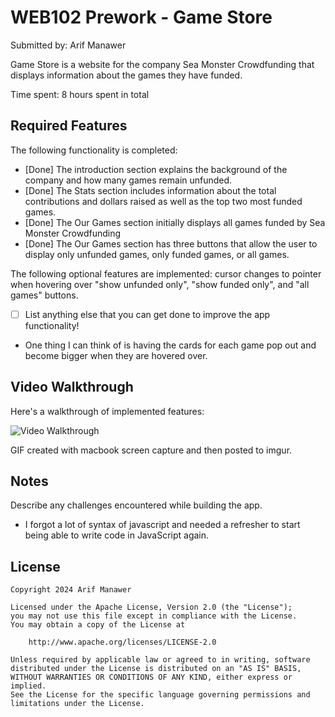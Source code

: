 # WEB102 Prework - Game Store

Submitted by: Arif Manawer

Game Store is a website for the company Sea Monster Crowdfunding that displays information about the games they have funded.

Time spent: 8 hours spent in total

## Required Features

The following functionality is completed:

- [Done] The introduction section explains the background of the company and how many games remain unfunded.
- [Done] The Stats section includes information about the total contributions and dollars raised as well as the top two most funded games.
- [Done] The Our Games section initially displays all games funded by Sea Monster Crowdfunding
- [Done] The Our Games section has three buttons that allow the user to display only unfunded games, only funded games, or all games.

The following optional features are implemented: cursor changes to pointer when hovering over
"show unfunded only", "show funded only", and "all games" buttons.

- [ ] List anything else that you can get done to improve the app functionality!
- One thing I can think of is having the cards for each game pop out and become bigger when they are hovered over.

## Video Walkthrough

Here's a walkthrough of implemented features:

<img src='https://www.dropbox.com/scl/fi/z5khihnwrwy7pyc76c0b8/Arifweb102submission.gif?rlkey=rx484cwv3yrcdlzw8z8avywmo&dl=0' title='Video Walkthrough' width='' alt='Video Walkthrough' />

GIF created with macbook screen capture and then posted to imgur.

<!-- Recommended tools:
[Kap](https://getkap.co/) for macOS
[ScreenToGif](https://www.screentogif.com/) for Windows
[peek](https://github.com/phw/peek) for Linux. -->

## Notes

Describe any challenges encountered while building the app.

- I forgot a lot of syntax of javascript and needed a refresher to start being able to write code in JavaScript again.

## License

    Copyright 2024 Arif Manawer

    Licensed under the Apache License, Version 2.0 (the "License");
    you may not use this file except in compliance with the License.
    You may obtain a copy of the License at

        http://www.apache.org/licenses/LICENSE-2.0

    Unless required by applicable law or agreed to in writing, software
    distributed under the License is distributed on an "AS IS" BASIS,
    WITHOUT WARRANTIES OR CONDITIONS OF ANY KIND, either express or implied.
    See the License for the specific language governing permissions and
    limitations under the License.
